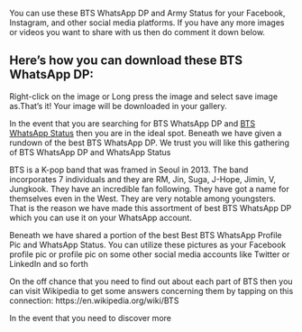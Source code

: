 <p>You can use these BTS WhatsApp DP and Army Status for your Facebook, Instagram, and other social media platforms. If you have any more images or videos you want to share with us then do comment it down below.</p>
<h2>Here&rsquo;s how you can download these BTS WhatsApp DP:</h2>
<p>Right-click on the image or Long press the image and select save image as.That&rsquo;s it! Your image will be downloaded in your gallery.</p>
<p>In the event that you are searching for BTS WhatsApp DP and&nbsp;<a data-cke-saved-href="https://blankhearts.com/whatsapp-dp-profile-pictures/bts-dp-and-wallpapers/" href="https://blankhearts.com/whatsapp-dp-profile-pictures/bts-dp-and-wallpapers/">BTS WhatsApp Status</a> then you are in the ideal spot. Beneath we have given a rundown of the best BTS WhatsApp DP. We trust you will like this gathering of BTS WhatsApp DP and WhatsApp Status</p>
<p>BTS is a K-pop band that was framed in Seoul in 2013. The band incorporates 7 individuals and they are RM, Jin, Suga, J-Hope, Jimin, V, Jungkook. They have an incredible fan following. They have got a name for themselves even in the West. They are very notable among youngsters. That is the reason we have made this assortment of best BTS WhatsApp DP which you can use it on your WhatsApp account.</p>
<p>Beneath we have shared a portion of the best Best BTS WhatsApp Profile Pic and WhatsApp Status. You can utilize these pictures as your Facebook profile pic or profile pic on some other social media accounts like Twitter or LinkedIn and so forth</p>
<p>On the off chance that you need to find out about each part of BTS then you can visit Wikipedia to get some answers concerning them by tapping on this connection: https://en.wikipedia.org/wiki/BTS</p>
<p>In the event that you need to discover more</p>
